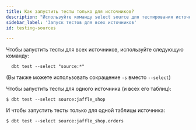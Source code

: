 ```yaml
---
title: Как запустить тесты только для источников?
description: "Используйте команду select source для тестирования источников"
sidebar_label: 'Запуск тестов для всех источников'
id: testing-sources

---
```


Чтобы запустить тесты для всех источников, используйте следующую команду:

```shell
  dbt test --select "source:*"
```

(Вы также можете использовать сокращение `-s` вместо `--select`)

Чтобы запустить тесты для одного источника (и всех его таблиц):

```shell
$ dbt test --select source:jaffle_shop
```

И чтобы запустить тесты только для одной таблицы источника:

```shell
$ dbt test --select source:jaffle_shop.orders
```